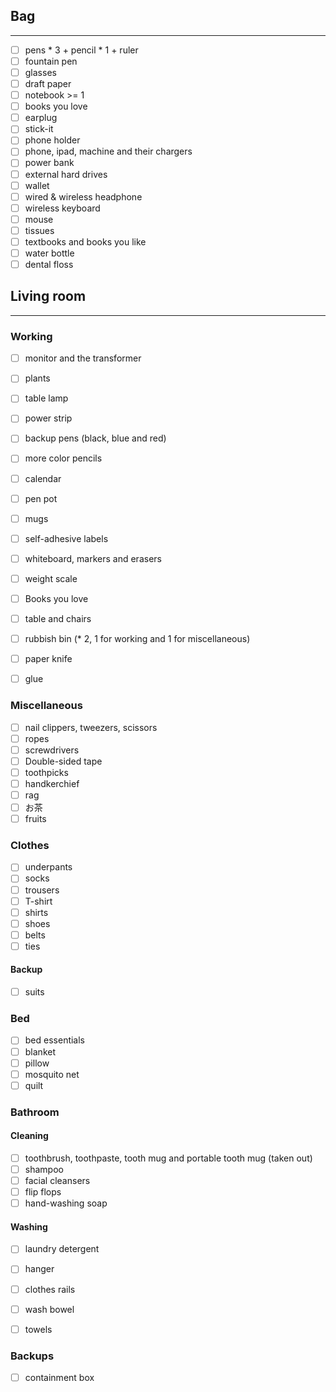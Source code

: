 ## Bag
------
- [ ] pens * 3 + pencil * 1 + ruler
- [ ] fountain pen
- [ ] glasses
- [ ] draft paper
- [ ] notebook >= 1
- [ ] books you love
- [ ] earplug
- [ ] stick-it
- [ ] phone holder
- [ ] phone, ipad, machine and their chargers
- [ ] power bank
- [ ] external hard drives
- [ ] wallet
- [ ] wired & wireless headphone
- [ ] wireless keyboard
- [ ] mouse 
- [ ] tissues
- [ ] textbooks and books you like
- [ ] water bottle
- [ ] dental floss

## Living room
--------------
### Working

- [ ] monitor and the transformer
- [ ] plants
- [ ] table lamp
- [ ] power strip
- [ ] backup pens (black, blue and red)
- [ ] more color pencils
- [ ] calendar
- [ ] pen pot
- [ ] mugs
- [ ] self-adhesive labels
- [ ] whiteboard, markers and erasers
- [ ] weight scale
- [ ] Books you love
- [ ] table and chairs
- [ ] rubbish bin (* 2, 1 for working and 1 for miscellaneous)
- [ ] paper knife
- [ ] glue


### Miscellaneous

- [ ] nail clippers, tweezers, scissors
- [ ] ropes
- [ ] screwdrivers 
- [ ] Double-sided tape
- [ ] toothpicks
- [ ] handkerchief
- [ ] rag
- [ ] お茶
- [ ] fruits

### Clothes

- [ ] underpants
- [ ] socks
- [ ] trousers
- [ ] T-shirt
- [ ] shirts
- [ ] shoes
- [ ] belts
- [ ] ties
#### Backup
- [ ] suits

### Bed

- [ ] bed essentials
- [ ] blanket
- [ ] pillow
- [ ] mosquito net
- [ ] quilt

### Bathroom
#### Cleaning 
- [ ] toothbrush, toothpaste, tooth mug and portable tooth mug (taken out)
- [ ] shampoo 
- [ ] facial cleansers
- [ ] flip flops
- [ ] hand-washing soap 
#### Washing 
- [ ] laundry detergent
- [ ] hanger
- [ ] clothes rails
- [ ] wash bowel
- [ ] towels


### Backups
- [ ] containment box
